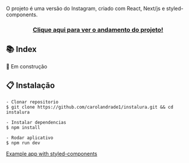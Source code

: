 
O projeto é uma versão do Instagram, criado com React, Next/js e styled-components.

<h3 align="center"><a href="#">Clique aqui para ver o andamento do projeto!</a><h3>

## 📚 Index

  🔨 Em construção

## 📋 Instalação

    - Clonar repositorio
    $ git clone https://github.com/carolandrade1/instalura.git && cd instalura

    - Instalar dependencias
    $ npm install

    - Rodar aplicativo
    $ npm run dev

<a href="https://github.com/vercel/next.js/tree/canary/examples/with-styled-components" target="_blank" rel="noopener noreferrer">Example app with styled-components</a>